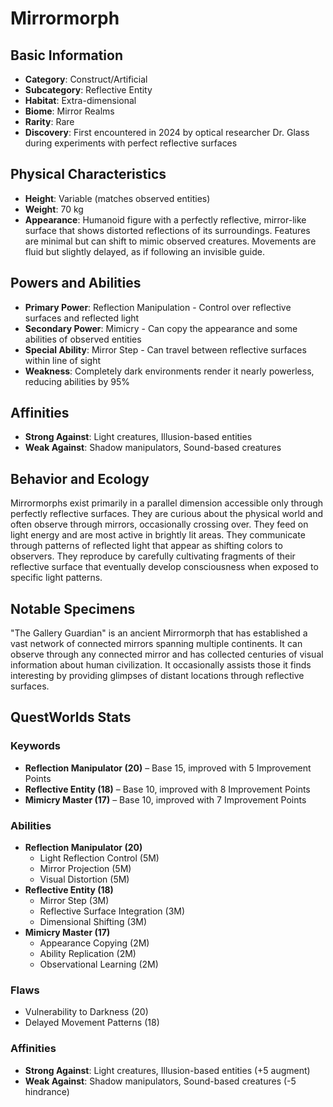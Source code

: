 # Mirrormorph

## Basic Information
- **Category**: Construct/Artificial
- **Subcategory**: Reflective Entity
- **Habitat**: Extra-dimensional
- **Biome**: Mirror Realms
- **Rarity**: Rare
- **Discovery**: First encountered in 2024 by optical researcher Dr. Glass during experiments with perfect reflective surfaces

## Physical Characteristics
- **Height**: Variable (matches observed entities)
- **Weight**: 70 kg
- **Appearance**: Humanoid figure with a perfectly reflective, mirror-like surface that shows distorted reflections of its surroundings. Features are minimal but can shift to mimic observed creatures. Movements are fluid but slightly delayed, as if following an invisible guide.

## Powers and Abilities
- **Primary Power**: Reflection Manipulation - Control over reflective surfaces and reflected light
- **Secondary Power**: Mimicry - Can copy the appearance and some abilities of observed entities
- **Special Ability**: Mirror Step - Can travel between reflective surfaces within line of sight
- **Weakness**: Completely dark environments render it nearly powerless, reducing abilities by 95%

## Affinities
- **Strong Against**: Light creatures, Illusion-based entities
- **Weak Against**: Shadow manipulators, Sound-based creatures

## Behavior and Ecology
Mirrormorphs exist primarily in a parallel dimension accessible only through perfectly reflective surfaces. They are curious about the physical world and often observe through mirrors, occasionally crossing over. They feed on light energy and are most active in brightly lit areas. They communicate through patterns of reflected light that appear as shifting colors to observers. They reproduce by carefully cultivating fragments of their reflective surface that eventually develop consciousness when exposed to specific light patterns.

## Notable Specimens
"The Gallery Guardian" is an ancient Mirrormorph that has established a vast network of connected mirrors spanning multiple continents. It can observe through any connected mirror and has collected centuries of visual information about human civilization. It occasionally assists those it finds interesting by providing glimpses of distant locations through reflective surfaces.

## QuestWorlds Stats

### Keywords
- **Reflection Manipulator (20)** – Base 15, improved with 5 Improvement Points
- **Reflective Entity (18)** – Base 10, improved with 8 Improvement Points
- **Mimicry Master (17)** – Base 10, improved with 7 Improvement Points

### Abilities
- **Reflection Manipulator (20)**
  - Light Reflection Control (5M)
  - Mirror Projection (5M)
  - Visual Distortion (5M)
- **Reflective Entity (18)**
  - Mirror Step (3M)
  - Reflective Surface Integration (3M)
  - Dimensional Shifting (3M)
- **Mimicry Master (17)**
  - Appearance Copying (2M)
  - Ability Replication (2M)
  - Observational Learning (2M)

### Flaws
- Vulnerability to Darkness (20)
- Delayed Movement Patterns (18)

### Affinities
- **Strong Against**: Light creatures, Illusion-based entities (+5 augment)
- **Weak Against**: Shadow manipulators, Sound-based creatures (-5 hindrance)
